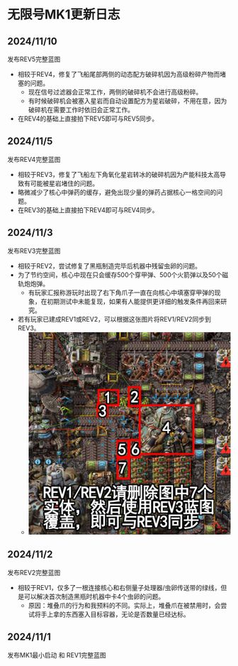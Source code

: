 # 无限号MK1更新日志

## 2024/11/10

发布REV5完整蓝图

- 相较于REV4，修复了飞船尾部两侧的动态配方破碎机因为高级粉碎产物而堵塞的问题。
  - 现在信号过滤器会正常工作，两侧的破碎机不会进行高级粉碎。
  - 有时候破碎机会被塞入星岩而自动设置配方为星岩破碎，不用在意，因为破碎机在需要工作时依旧会正常工作。
- 在REV4的基础上直接拍下REV5即可与REV5同步。

## 2024/11/5

发布REV4完整蓝图

- 相较于REV3，修复了飞船左下角氧化星岩转冰的破碎机因为产能科技太高导致有可能被星岩堵住的问题。
- 略微减少了核心中弹药的缓存，避免出现少量的弹药占据核心一格空间的问题。
- 在REV3的基础上直接拍下REV4即可与REV4同步。

## 2024/11/3

发布REV3完整蓝图

- 相较于REV2，尝试修复了黑瓶制造完毕后机器中残留虫卵的问题。
- 为了节约空间，核心中现在只会缓存500个穿甲弹、500个火箭弹以及50个磁轨炮炮弹。
    - 有玩家汇报称游玩时出现了右下角爪子一直在向核心中填塞穿甲弹的现象，在初期测试中未能复现，如果有人能提供更详细的触发条件再回来研究。
- 若有玩家已建成REV1或REV2，可以根据这张图片将REV1/REV2同步到REV3。
    - ![R1orR2toR3](images/REV1orREV2toREV3.jpg)

## 2024/11/2

发布REV2完整蓝图

- 相较于REV1，仅多了一根连接核心和右侧量子处理器/虫卵传送带的绿线，但是可以解决首次制造黑瓶时机器中卡4个虫卵的问题。
    - 原因：堆叠爪的行为和我预料的不同。实际上，堆叠爪在被禁用时，会尝试将手上拿的东西塞入目标容器，无论是否数量已经达标。

## 2024/11/1

发布MK1最小启动 和 REV1完整蓝图